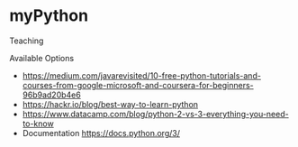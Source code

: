 # myPython
Teaching 

Available Options 

- https://medium.com/javarevisited/10-free-python-tutorials-and-courses-from-google-microsoft-and-coursera-for-beginners-96b9ad20b4e6
- https://hackr.io/blog/best-way-to-learn-python
- https://www.datacamp.com/blog/python-2-vs-3-everything-you-need-to-know
- Documentation https://docs.python.org/3/
